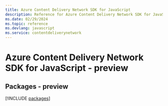 ```yaml
---
title: Azure Content Delivery Network SDK for JavaScript
description: Reference for Azure Content Delivery Network SDK for JavaScript
ms.date: 02/29/2024
ms.topic: reference
ms.devlang: javascript
ms.service: contentdeliverynetwork
---
```

# Azure Content Delivery Network SDK for JavaScript - preview
## Packages - preview
[!INCLUDE [packages](content-delivery-network-index.md)]